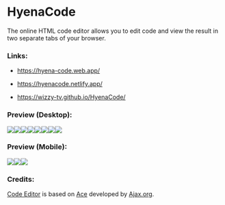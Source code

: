 # HyenaCode
The online HTML code editor allows you to edit code and view the result in two separate tabs of your browser.
### Links:
- https://hyena-code.web.app/
* https://hyenacode.netlify.app/
+ https://wizzy-tv.github.io/HyenaCode/
### Preview (Desktop):
![](https://raw.githubusercontent.com/Wizzy-TV/HyenaCode/main/screenshots/ss1pc.png)![](https://raw.githubusercontent.com/Wizzy-TV/HyenaCode/main/screenshots/ss2pc.png)![](https://raw.githubusercontent.com/Wizzy-TV/HyenaCode/main/screenshots/ss3pc.png)![](https://raw.githubusercontent.com/Wizzy-TV/HyenaCode/main/screenshots/ss4pc.png)![](https://raw.githubusercontent.com/Wizzy-TV/HyenaCode/main/screenshots/ss5pc.png)![](https://raw.githubusercontent.com/Wizzy-TV/HyenaCode/main/screenshots/ss6pc.png)![](https://raw.githubusercontent.com/Wizzy-TV/HyenaCode/main/screenshots/ss7pc.png)![](https://raw.githubusercontent.com/Wizzy-TV/HyenaCode/main/screenshots/ss8pc.png)
### Preview (Mobile):
![](https://raw.githubusercontent.com/Wizzy-TV/HyenaCode/main/screenshots/ss1m.png)![](https://raw.githubusercontent.com/Wizzy-TV/HyenaCode/main/screenshots/ss2m.png)![](https://raw.githubusercontent.com/Wizzy-TV/HyenaCode/main/screenshots/ss3m.png)
### Credits:
[Code Editor](https://wizzy-tv.github.io/HyenaCode/input.html) is based on [Ace](https://ace.c9.io/) developed by [Ajax.org](https://github.com/ajaxorg).
